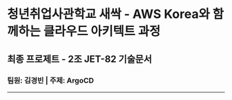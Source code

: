 청년취업사관학교 새싹 - AWS Korea와 함께하는 클라우드 아키텍트 과정  
===================================================================
최종 프로제트 - 2조 JET-82 기술문서    
--------------------
### 팀원: 김경빈 | 주제: ArgoCD
----

